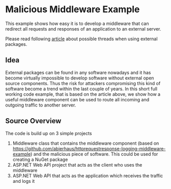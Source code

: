 # Malicious Middleware Example
This example shows how easy it is to develop a middleware that can redirect all requests and responses of an application to an external server.  

Please read following [article](https://alexbierhaus.medium.com/malicious-middleware-in-net-example-8c4f524f4580) about possible threads when using external packages.

## Idea
External packages can be found in any software nowadays and it has become virtually impossible to develop software without external open source components. Thus the risk for attackers compromising this kind of software become a trend within the last couple of years. In this short full working code example, that is based on the article above, we show how a useful middleware component can be used to route all incoming and outgoing traffic to another server.

## Source Overview
The code is build up on 3 simple projects
1. Middleware class that contains the middleware component (based on https://github.com/abierhaus/httprequestresponse-logging-middleware-example) and the malicious piece of software. This could be used for creating a NuGet package
2. ASP.NET Web API project that acts as the client who uses the middleware
3. ASP.NET Web API that acts as the application which receives the traffic and logs it

